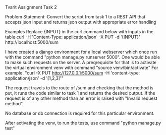 Tvarit Assignment Task 2

Problem Statement: 
Convert the script from task 1 to a REST API that accepts json input and returns json output with appropriate error handling

Examples
Replace {INPUT} in the curl command below with inputs in the table
curl -H 'Content-Type: application/json' -X PUT -d '{INPUT}’ http://localhost:5000/sum

I have created a django environment for a local webserver which once run with the command "python manage.py runserver 5000". 
One would be able to make such requests on the server. A preqrequisite for that is to activate the virtual environment venv
with command "source venv/bin/activate"
For example. "curl -X PUT   http://127.0.0.1:5000/sum   -H 'content-type: application/json'   -d '[1,2,3]'"

The request travels to the route of /sum and checking that the method is put, it runs the code similar to task 1 and returns the desired output.
If the request is of any other method than an error is raised with "Invalid request method".

No database or db connection is required for this particular environment.

After activating the venv, to run the tests, use command "python manage.py test"